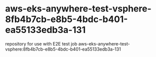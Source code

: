 # aws-eks-anywhere-test-vsphere-8fb4b7cb-e8b5-4bdc-b401-ea55133edb3a-131
repository for use with E2E test job aws-eks-anywhere-test-vsphere:8fb4b7cb-e8b5-4bdc-b401-ea55133edb3a-131
